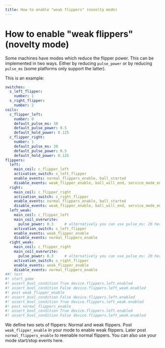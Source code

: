 ```yaml
---
title: How to enable "weak flippers" (novelty mode)
---
```


# How to enable "weak flippers" (novelty mode)


Some machines have modes which reduce the flipper power. This can be
implemented in two ways. Either by reducing `pulse_power` or by reducing
`pulse_ms` (some platforms only support the latter).

This is an example:

``` yaml
switches:
  s_left_flipper:
    number: 1
  s_right_flipper:
    number: 2
coils:
  c_flipper_left:
    number: 0
    default_pulse_ms: 30
    default_pulse_power: 0.5
    default_hold_power: 0.125
  c_flipper_right:
    number: 1
    default_pulse_ms: 30
    default_pulse_power: 0.5
    default_hold_power: 0.125
flippers:
  left:
    main_coil: c_flipper_left
    activation_switch: s_left_flipper
    enable_events: normal_flippers_enable, ball_started
    disable_events: weak_flipper_enable, ball_will_end, service_mode_entered
  right:
    main_coil: c_flipper_right
    activation_switch: s_right_flipper
    enable_events: normal_flippers_enable, ball_started
    disable_events: weak_flipper_enable, ball_will_end, service_mode_entered
  left_weak:
    main_coil: c_flipper_left
    main_coil_overwrite:
      pulse_power: 0.3     # alternatively you can use pulse_ms: 20 here
    activation_switch: s_left_flipper
    enable_events: weak_flipper_enable
    disable_events: normal_flippers_enable
  right_weak:
    main_coil: c_flipper_right
    main_coil_overwrite:
      pulse_power: 0.3     # alternatively you can use pulse_ms: 20 here
    activation_switch: s_right_flipper
    enable_events: weak_flipper_enable
    disable_events: normal_flippers_enable
##! test
#! start_game
#! assert_bool_condition True device.flippers.left.enabled
#! assert_bool_condition False device.flippers.left_weak.enabled
#! post weak_flipper_enable
#! assert_bool_condition False device.flippers.left.enabled
#! assert_bool_condition True device.flippers.left_weak.enabled
#! post normal_flippers_enable
#! assert_bool_condition True device.flippers.left.enabled
#! assert_bool_condition False device.flippers.left_weak.enabled
```

We define two sets of flippers: Normal and weak flippers. Post
`weak_flipper_enable` in your mode to enable weak flippers. Later post
`normal_flippers_enable` to reenable normal flippers. You can also use
your mode start/stop events here.
